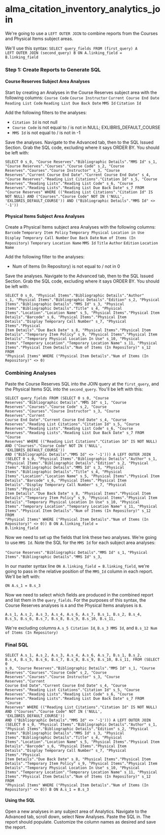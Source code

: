 # alma_citation_inventory_analytics_join
We're going to use a `LEFT OUTER JOIN` to combine reports from the Courses and Physical Items subject areas.

We'll use this syntax:
<code>SELECT
   query_fields
FROM (first_query) A
LEFT OUTER JOIN (second_query) B
ON A.linking_field = B.linking_field</code>

### Step 1: Create Reports to Generate SQL
#### Course Reserves Subject Area Analyses
Start by creating an Analyses in the Course Reserves subject area with the following columns:
`Course Code` `Course Instructor` `Current Course End Date` `Reading List Code` `Reading List Due Back Date` `MMS Id` `Citation Id`

Add the following filters to the analyses:
- `Citation Id` is not null
- `Course Code` is not equal to / is not in NULL; EXLIBRIS_DEFAULT_COURSE
- `MMS Id` is not equal to / is not in -1

Save the analyses. Navigate to the Advanced tab, then to the SQL Issued Section. Grab the SQL code, excluding where it says ORDER BY. You should be left with:

`SELECT
   0 s_0,
   "Course Reserves"."Bibliographic Details"."MMS Id" s_1,
   "Course Reserves"."Courses"."Course Code" s_2,
   "Course Reserves"."Courses"."Course Instructor" s_3,
   "Course Reserves"."Current Course End Date"."Current Course End Date" s_4,
   "Course Reserves"."Reading List Citations"."Citation Id" s_5,
   "Course Reserves"."Reading Lists"."Reading List Code" s_6,
   "Course Reserves"."Reading Lists"."Reading List Due Back Date" s_7
FROM "Course Reserves"
WHERE
(("Reading List Citations"."Citation Id" IS NOT NULL) AND ("Courses"."Course Code" NOT IN ('NULL', 'EXLIBRIS_DEFAULT_COURSE')) AND ("Bibliographic Details"."MMS Id" <> '-1'))`

#### Physical Items Subject Area Analyses
Create a Physical Items subject area Analyses with the following columns:
`Barcode` `Temporary Item Policy` `Temporary Physical Location in Use` `Display Temporary Call Number` `Due Back Date` `Num of Items (In Repository)`
`Temporary Location Name` `MMS Id` `Title` `Author` `Edition` `Location Name`

Add the following filter to the analyses:
- Num of Items (In Repository) is not equal to / not in 0

Save the analyses. Navigate to the Advanced tab, then to the SQL Issued Section. Grab the SQL code, excluding where it says ORDER BY. You should be left with:

<code>SELECT
   0 s_0,
   "Physical Items"."Bibliographic Details"."Author" s_1,
   "Physical Items"."Bibliographic Details"."Edition" s_2,
   "Physical Items"."Bibliographic Details"."MMS Id" s_3,
   "Physical Items"."Bibliographic Details"."Title" s_4,
   "Physical Items"."Location"."Location Name" s_5,
   "Physical Items"."Physical Item Details"."Barcode" s_6,
   "Physical Items"."Physical Item Details"."Display Temporary Call Number" s_7,
   "Physical Items"."Physical Item Details"."Due Back Date" s_8,
   "Physical Items"."Physical Item Details"."Temporary Item Policy" s_9,
   "Physical Items"."Physical Item Details"."Temporary Physical Location In Use" s_10,
   "Physical Items"."Temporary Location"."Temporary Location Name" s_11,
   "Physical Items"."Physical Item Details"."Num of Items (In Repository)" s_12
FROM "Physical Items"
WHERE
("Physical Item Details"."Num of Items (In Repository)" <> 0)</code>

### Combining Analyses
Paste the Course Reserves SQL into the JOIN query at the `first_query`, and the Physical Items SQL into the `second_query`. You'll be left with this:

<code>SELECT
   query_fields
FROM (SELECT
   0 s_0,
   "Course Reserves"."Bibliographic Details"."MMS Id" s_1,
   "Course Reserves"."Courses"."Course Code" s_2,
   "Course Reserves"."Courses"."Course Instructor" s_3,
   "Course Reserves"."Current Course End Date"."Current Course End Date" s_4,
   "Course Reserves"."Reading List Citations"."Citation Id" s_5,
   "Course Reserves"."Reading Lists"."Reading List Code" s_6,
   "Course Reserves"."Reading Lists"."Reading List Due Back Date" s_7
FROM "Course Reserves"
WHERE
(("Reading List Citations"."Citation Id" IS NOT NULL) AND ("Courses"."Course Code" NOT IN ('NULL', 'EXLIBRIS_DEFAULT_COURSE')) AND ("Bibliographic Details"."MMS Id" <> '-1'))) A
LEFT OUTER JOIN (SELECT
   0 s_0,
   "Physical Items"."Bibliographic Details"."Author" s_1,
   "Physical Items"."Bibliographic Details"."Edition" s_2,
   "Physical Items"."Bibliographic Details"."MMS Id" s_3,
   "Physical Items"."Bibliographic Details"."Title" s_4,
   "Physical Items"."Location"."Location Name" s_5,
   "Physical Items"."Physical Item Details"."Barcode" s_6,
   "Physical Items"."Physical Item Details"."Display Temporary Call Number" s_7,
   "Physical Items"."Physical Item Details"."Due Back Date" s_8,
   "Physical Items"."Physical Item Details"."Temporary Item Policy" s_9,
   "Physical Items"."Physical Item Details"."Temporary Physical Location In Use" s_10,
   "Physical Items"."Temporary Location"."Temporary Location Name" s_11,
   "Physical Items"."Physical Item Details"."Num of Items (In Repository)" s_12
FROM "Physical Items"
WHERE
("Physical Item Details"."Num of Items (In Repository)" <> 0)) B
ON A.linking_field = B.linking_field</code>

Now we need to set up the fields that link these two analyses. We're going to use `MMS Id`. Note the SQL for the `MMS Id` for each subject area analyses:

`"Course Reserves"."Bibliographic Details"."MMS Id" s_1,`
`"Physical Items"."Bibliographic Details"."MMS Id" s_3,`

In our master syntax line `ON A.linking_field = B.linking_field`, we're going to pass in the relative position of the `MMS_Id` column in each report. We'll be left with:

`ON A.s_1 = B.s_3`

Now we need to select which fields are produced in the combined report and list them in the `query_fields`. For the purposes of this syntax, the Course Reserves analyses is `A` and the Physical Items analyses is `B`.

<code>A.s_1,
A.s_2,
A.s_3,
A.s_4,
A.s_6,
A.s_7,
B.s_1,
B.s_2,
B.s_4,
B.s_5,
B.s_6,
B.s_7,
B.s_8,
B.s_9,
B.s_10,
B.s_11,</code>

We're excluding columns `A.s_5 Citation Id`, `B.s_3 MMS Id`, and `B.s_12 Num of Items (In Repository)`

### Final SQL

<code>SELECT
A.s_1,
A.s_2,
A.s_3,
A.s_4,
A.s_6,
A.s_7,
B.s_1,
B.s_2,
B.s_4,
B.s_5,
B.s_6,
B.s_7,
B.s_8,
B.s_9,
B.s_10,
B.s_11,
FROM (SELECT
   0 s_0,
   "Course Reserves"."Bibliographic Details"."MMS Id" s_1,
   "Course Reserves"."Courses"."Course Code" s_2,
   "Course Reserves"."Courses"."Course Instructor" s_3,
   "Course Reserves"."Current Course End Date"."Current Course End Date" s_4,
   "Course Reserves"."Reading List Citations"."Citation Id" s_5,
   "Course Reserves"."Reading Lists"."Reading List Code" s_6,
   "Course Reserves"."Reading Lists"."Reading List Due Back Date" s_7
FROM "Course Reserves"
WHERE
(("Reading List Citations"."Citation Id" IS NOT NULL) AND ("Courses"."Course Code" NOT IN ('NULL', 'EXLIBRIS_DEFAULT_COURSE')) AND ("Bibliographic Details"."MMS Id" <> '-1'))) A
LEFT OUTER JOIN (SELECT
   0 s_0,
   "Physical Items"."Bibliographic Details"."Author" s_1,
   "Physical Items"."Bibliographic Details"."Edition" s_2,
   "Physical Items"."Bibliographic Details"."MMS Id" s_3,
   "Physical Items"."Bibliographic Details"."Title" s_4,
   "Physical Items"."Location"."Location Name" s_5,
   "Physical Items"."Physical Item Details"."Barcode" s_6,
   "Physical Items"."Physical Item Details"."Display Temporary Call Number" s_7,
   "Physical Items"."Physical Item Details"."Due Back Date" s_8,
   "Physical Items"."Physical Item Details"."Temporary Item Policy" s_9,
   "Physical Items"."Physical Item Details"."Temporary Physical Location In Use" s_10,
   "Physical Items"."Temporary Location"."Temporary Location Name" s_11,
   "Physical Items"."Physical Item Details"."Num of Items (In Repository)" s_12
FROM "Physical Items"
WHERE
("Physical Item Details"."Num of Items (In Repository)" <> 0)) B
ON A.s_1 = B.s_3</code>

#### Using the SQL

Open a new analyses in any subject area of Analytics. Navigate to the Advanced tab, scroll down, select New Analyses. Paste the SQL in. The report should populate. Customize the column names as desired and save the report. 





